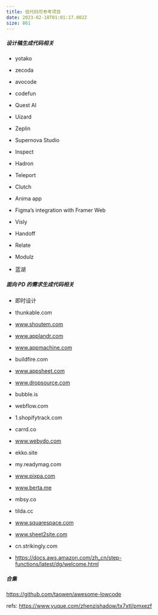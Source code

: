 ```yaml
---
title: 低代码可参考项目
date: 2023-02-18T01:01:17.002Z
size: 861
---
```

##### 设计稿生成代码相关

- yotako

- zecoda
- avocode
- codefun
- Quest AI
- Uizard
- Zeplin
- Supernova Studio
- Inspect
- Hadron
- Teleport
- Clutch
- Anima app
- Figma’s integration with Framer Web
- Visly
- Handoff
- Relate
- Modulz
- 蓝湖



##### 面向 PD 的需求生成代码相关
- 即时设计

- thunkable.com
- www.shoutem.com
- www.applandr.com
- www.appmachine.com
- buildfire.com
- www.appsheet.com
- www.dropsource.com
- bubble.is
- webflow.com
- 1.shopifytrack.com
- carrd.co
- www.webydo.com
- ekko.site
- my.readymag.com
- www.pixpa.com
- www.berta.me
- mbsy.co
- tilda.cc
- www.squarespace.com
- www.sheet2site.com
- cn.strikingly.com
- https://docs.aws.amazon.com/zh_cn/step-functions/latest/dg/welcome.html



##### 合集

https://github.com/taowen/awesome-lowcode



refs:
https://www.yuque.com/zhenzishadow/tx7xtl/pmxezf
